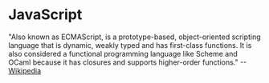# JavaScript #

"Also known as ECMAScript, is a prototype-based, object-oriented scripting language that is dynamic, weakly typed and has first-class functions. It is also considered a functional programming language like Scheme and OCaml because it has closures and supports higher-order functions." --[Wikipedia][1]

[1]: http://en.wikipedia.org/wiki/JavaScript
